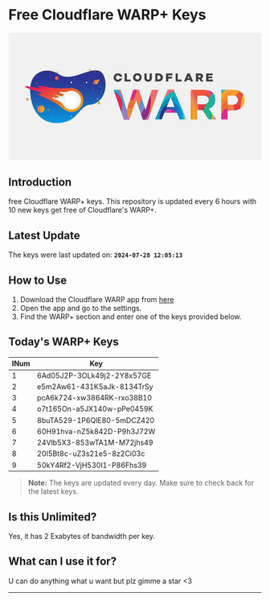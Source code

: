 
# Free Cloudflare WARP+ Keys

![Banner](asset/IMG_20240629_142710_129.jpg)

## Introduction

free Cloudflare WARP+ keys. This repository is updated every 6 hours with 10 new keys get free of Cloudflare's WARP+.

## Latest Update

The keys were last updated on: **`2024-07-28 12:05:13`**

## How to Use

1. Download the Cloudflare WARP app from [here](https://1.1.1.1/)
2. Open the app and go to the settings.
3. Find the WARP+ section and enter one of the keys provided below.

## Today's WARP+ Keys

| INum | Key |
|-------|-----|
| 1     | 6Ad05J2P-3OLk49j2-2Y8x57GE               |
| 2     | e5m2Aw61-431K5aJk-8134TrSy               |
| 3     | pcA6k724-xw3864RK-rxo38B10               |
| 4     | o7t165On-a5JX140w-pPe0459K               |
| 5     | 8buTA529-1P6QlE80-5mDCZ420               |
| 6     | 60H91hva-nZ5k842D-P9h3J72W               |
| 7     | 24Vlb5X3-853wTA1M-M72jhs49               |
| 8     | 20I5Bt8c-uZ3s21e5-8z2Ci03c               |
| 9     | 50kY4Rf2-VjH530I1-P86Fhs39               |


> **Note:** The keys are updated every day. Make sure to check back for the latest keys.

## Is this Unlimited?

Yes, it has 2 Exabytes of bandwidth per key.

## What can I use it for?
U can do anything what u want but plz gimme a star <3

---
